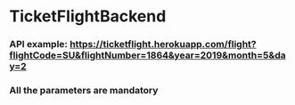 # TicketFlightBackend

### API example: https://ticketflight.herokuapp.com/flight?flightCode=SU&flightNumber=1864&year=2019&month=5&day=2
### All the parameters are mandatory
